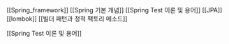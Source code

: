 [[Spring_framework]]
[[Spring 기본 개념]]
[[Spring Test 이론 및 용어]]
[[JPA]]
[[lombok]]
[[빌더 패턴과 정적 팩토리 메소드]]

[[Spring Test 이론 및 용어]]

